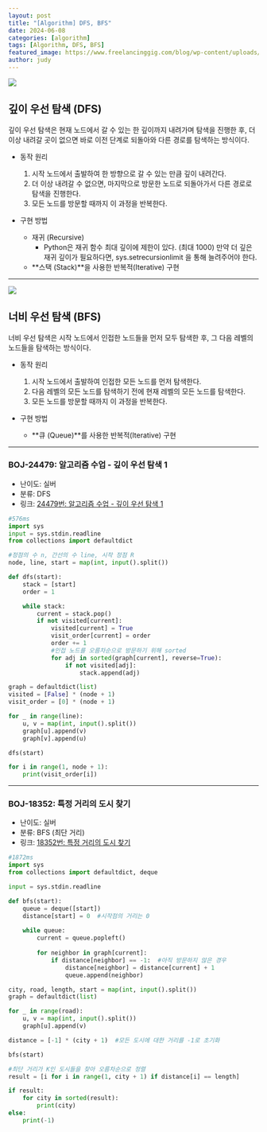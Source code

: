 ```yaml
---
layout: post
title: "[Algorithm] DFS, BFS"
date: 2024-06-08
categories: [algorithm]
tags: [Algorithm, DFS, BFS]
featured_image: https://www.freelancinggig.com/blog/wp-content/uploads/2019/02/BFS-and-DFS-Algorithms.png
author: judy
---
```

![](https://yuju-lee.github.io/assets/images/posts/dfs.gif)
## 깊이 우선 탐색 (DFS)

깊이 우선 탐색은 현재 노드에서 갈 수 있는 한 깊이까지 내려가며 탐색을 진행한 후, 더 이상 내려갈 곳이 없으면 바로 이전 단계로 되돌아와 다른 경로를 탐색하는 방식이다.

- 동작 원리
    1. 시작 노드에서 출발하여 한 방향으로 갈 수 있는 만큼 깊이 내려간다.
    2. 더 이상 내려갈 수 없으면, 마지막으로 방문한 노드로 되돌아가서 다른 경로로 탐색을 진행한다.
    3. 모든 노드를 방문할 때까지 이 과정을 반복한다.

- 구현 방법
    - 재귀 (Recursive)
        - Python은 재귀 함수 최대 깊이에 제한이 있다. (최대 1000)
만약 더 깊은 재귀 깊이가 필요하다면, sys.setrecursionlimit 을 통해 늘려주어야 한다.
    - **스택 (Stack)**을 사용한 반복적(Iterative) 구현


----

![](https://yuju-lee.github.io/assets/images/posts/bfs.gif)
## 너비 우선 탐색 (BFS)

너비 우선 탐색은 시작 노드에서 인접한 노드들을 먼저 모두 탐색한 후, 그 다음 레벨의 노드들을 탐색하는 방식이다.

- 동작 원리
    1. 시작 노드에서 출발하여 인접한 모든 노드를 먼저 탐색한다.
    2. 다음 레벨의 모든 노드를 탐색하기 전에 현재 레벨의 모든 노드를 탐색한다.
    3. 모든 노드를 방문할 때까지 이 과정을 반복한다.

- 구현 방법
    - **큐 (Queue)**를 사용한 반복적(Iterative) 구현


----
### BOJ-24479: 알고리즘 수업 - 깊이 우선 탐색 1

- 난이도: 실버
- 분류: DFS
- 링크: [24479번: 알고리즘 수업 - 깊이 우선 탐색 1](https://www.acmicpc.net/problem/24479)


```python
#576ms
import sys
input = sys.stdin.readline
from collections import defaultdict

#정점의 수 n, 간선의 수 line, 시작 정점 R
node, line, start = map(int, input().split())

def dfs(start):
    stack = [start]
    order = 1

    while stack:
        current = stack.pop()
        if not visited[current]:
            visited[current] = True
            visit_order[current] = order
            order += 1
            #인접 노드를 오름차순으로 방문하기 위해 sorted
            for adj in sorted(graph[current], reverse=True):
                if not visited[adj]:
                    stack.append(adj)

graph = defaultdict(list)
visited = [False] * (node + 1)
visit_order = [0] * (node + 1)

for _ in range(line):
    u, v = map(int, input().split())
    graph[u].append(v)
    graph[v].append(u)

dfs(start)

for i in range(1, node + 1):
    print(visit_order[i])

```


----

### BOJ-18352: 특정 거리의 도시 찾기

- 난이도: 실버
- 분류: BFS (최단 거리)
- 링크: [18352번: 특정 거리의 도시 찾기](https://www.acmicpc.net/problem/18352)


```python
#1872ms
import sys
from collections import defaultdict, deque

input = sys.stdin.readline

def bfs(start):
    queue = deque([start])
    distance[start] = 0  #시작점의 거리는 0
    
    while queue:
        current = queue.popleft()
        
        for neighbor in graph[current]:
            if distance[neighbor] == -1:  #아직 방문하지 않은 경우
                distance[neighbor] = distance[current] + 1
                queue.append(neighbor)

city, road, length, start = map(int, input().split())
graph = defaultdict(list)

for _ in range(road):
    u, v = map(int, input().split())
    graph[u].append(v)

distance = [-1] * (city + 1)  #모든 도시에 대한 거리를 -1로 초기화

bfs(start)

#최단 거리가 K인 도시들을 찾아 오름차순으로 정렬
result = [i for i in range(1, city + 1) if distance[i] == length]

if result:
    for city in sorted(result):
        print(city)
else:
    print(-1)
```
